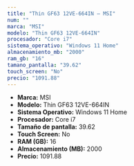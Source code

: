 ```yaml
---
title: "Thin GF63 12VE-664IN — MSI"
num: ""
marca: "MSI"
modelo: "Thin GF63 12VE-664IN"
procesador: "Core i7"
sistema_operativo: "Windows 11 Home"
almacenamiento_mb: "2000"
ram_gb: "16"
tamano_pantalla: "39.62"
touch_screen: "No"
precio: "1091.88"
---
```

<ul>
<li><strong>Marca:</strong> MSI</li>
<li><strong>Modelo:</strong> Thin GF63 12VE-664IN</li>
<li><strong>Sistema Operativo:</strong> Windows 11 Home</li>
<li><strong>Procesador:</strong> Core i7 </li>
<li><strong>Tamaño de pantalla:</strong> 39.62</li>
<li><strong>Touch Screen:</strong> No</li>
<li><strong>RAM (GB):</strong> 16</li>
<li><strong>Almacenamiento (MB):</strong> 2000</li>
<li><strong>Precio:</strong> 1091.88</li>
</ul>